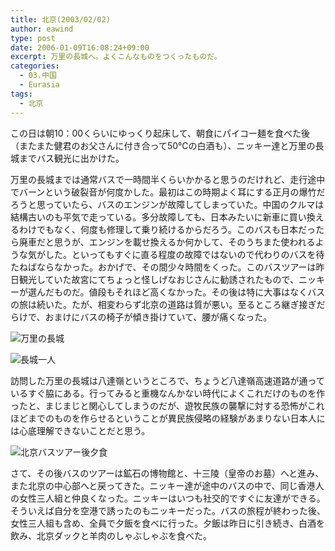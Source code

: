 ```yaml
---
title: 北京(2003/02/02)
author: eawind
type: post
date: 2006-01-09T16:08:24+09:00
excerpt: 万里の長城へ。よくこんなものをつくったものだ。
categories:
  - 03.中国
  - Eurasia
tags:
  - 北京
---
```

この日は朝10：00くらいにゆっくり起床して、朝食にパイコー麺を食べた後（またまた健君のお父さんに付き合って50℃の白酒も）、ニッキー達と万里の長城までバス観光に出かけた。

万里の長城までは通常バスで一時間半くらいかかると思うのだけれど、走行途中でバーンという破裂音が何度かした。最初はこの時期よく耳にする正月の爆竹だろうと思っていたら、バスのエンジンが故障してしまっていた。中国のクルマは結構古いのも平気で走っている。多分故障しても、日本みたいに新車に買い換えるわけでもなく、何度も修理して乗り続けるからだろう。このバスも日本だったら廃車だと思うが、エンジンを載せ換えるか何かして、そのうちまた使われるような気がした。といってもすぐに直る程度の故障ではないので代わりのバスを待たねばならなかった。おかげで、その間少々時間をくった。このバスツアーは昨日観光していた故宮にてちょっと怪しげなおじさんに勧誘されたもので、ニッキーが選んだものだ。値段もそれほど高くなかった。その後は特に大事はなくバスの旅は続いた。たが、相変わらず北京の道路は質が悪い。至るところ継ぎ接ぎだらけで、おまけにバスの椅子が傾き掛けていて、腰が痛くなった。

![万里の長城](/img/2006/01/200302020623361.jpg)

![長城一人](/img/2006/01/200302020601241.jpg)

訪問した万里の長城は八達嶺というところで、ちょうど八達嶺高速道路が通っているすぐ脇にある。行ってみると重機なんかない時代によくこれだけのものを作ったと、まじまじと関心してしまうのだが、遊牧民族の襲撃に対する恐怖がこれほどまでのものを作らせるということが異民族侵略の経験があまりない日本人には心底理解できないことだと思う。

![北京バスツアー後夕食](/img/2006/01/200302021250281.jpg)

さて、その後バスのツアーは鉱石の博物館と、十三陵（皇帝のお墓）へと進み、また北京の中心部へと戻ってきた。ニッキー達が途中のバスの中で、同じ香港人の女性三人組と仲良くなった。ニッキーはいつも社交的ですぐに友達ができる。そういえば自分を空港で誘ったのもニッキーだった。バスの旅程が終わった後、女性三人組も含め、全員で夕飯を食べに行った。夕飯は昨日に引き続き、白酒を飲み、北京ダックと羊肉のしゃぶしゃぶを食べた。
